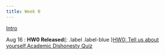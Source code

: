 ```yaml
---
title: Week 0
---
```


[Intro](https://docs.google.com/presentation/d/1ZAxZ9ECM4LkKGm92Ul6TP6nTuDFgWa3-MfZZ3Frwv9Q/edit?usp=sharing)

Aug 16
: **HW0 Released**{: .label .label-blue }[HW0: Tell us about yourself,Academic Dishonesty Quiz](https://edstem.org/us/courses/60701/lessons/113206/slides/620920)
